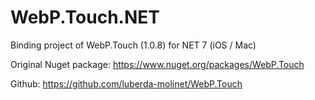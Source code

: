 # WebP.Touch.NET
Binding project of WebP.Touch (1.0.8) for NET 7 (iOS / Mac)

Original Nuget package:
https://www.nuget.org/packages/WebP.Touch

Github:
https://github.com/luberda-molinet/WebP.Touch
